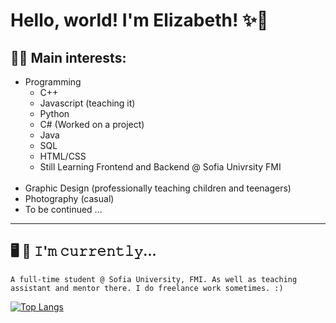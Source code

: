 # Hello, world! I'm Elizabeth! ✨🐉

## 🐱‍💻 Main interests:
- Programming
    - C++
    - Javascript (teaching it)
    - Python
    - C# (Worked on a project)
    - Java 
    - SQL
    - HTML/CSS
    - Still Learning Frontend and Backend @ Sofia Univrsity FMI
    <br>
- Graphic Design (professionally teaching children and teenagers)
- Photography (casual)
    <br>
- To be continued ...
---
## 🖥️ 🔨 𝙸'𝚖 𝚌𝚞𝚛𝚛𝚎𝚗𝚝𝚕𝚢...
``` A full-time student @ Sofia University, FMI. As well as teaching assistant and mentor there. I do freelance work sometimes. :) ```

[![Top Langs](https://github-readme-stats-git-masterrstaa-rickstaa.vercel.app/api/top-langs/?username=Elizabethvk)](https://github.com/Elizabethvk/github-readme-stats)
